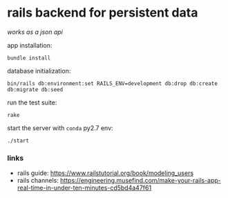 # rails backend for persistent data

_works as a json api_

app installation:

    bundle install

database initialization:

    bin/rails db:environment:set RAILS_ENV=development db:drop db:create db:migrate db:seed

run the test suite:

    rake

start the server with `conda` py2.7 env:

    ./start

### links

* rails guide: https://www.railstutorial.org/book/modeling_users
* rails channels: https://engineering.musefind.com/make-your-rails-app-real-time-in-under-ten-minutes-cd5bd4a47f61
